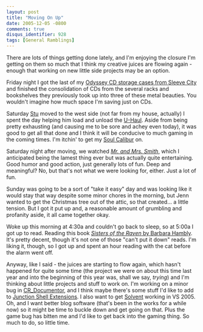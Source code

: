 ```yaml
---
layout: post
title: "Moving On Up"
date: 2005-12-05 -0800
comments: true
disqus_identifier: 928
tags: [General Ramblings]
---
```

There are lots of things getting done lately, and I'm enjoying the
closure I'm getting on them so much that I think my creative juices are
flowing again - enough that working on new little side projects may be
an option.
 
 Friday night I got the last of my [Odyssey CD storage cases from Sleeve
City](http://www.sleevetown.com/) and finished the consolidation of CDs
from the several racks and bookshelves they previously took up into
three of these metal beauties. You wouldn't imagine how much space I'm
saving just on CDs.
 
 Saturday [Stu](http://www.stuartthompson.net) moved to the west side
(not far from my house, actually) I spent the day helping him load and
unload the [U-Haul](http://www.uhaul.com/). Aside from being pretty
exhausting (and causing me to be sore and achey even today), it was good
to get all that done and I think it will be conducive to much gaming in
the coming times. I'm itchin' to get my [Soul
Calibur](http://www.amazon.com/exec/obidos/ASIN/B000935256/mhsvortex)
on.
 
 Saturday night after moving, we watched [*Mr. and Mrs.
Smith*](http://www.amazon.com/exec/obidos/ASIN/B000AP04FG/mhsvortex),
which I anticipated being the lamest thing ever but was actually quite
entertaining. Good humor and good action, just generally lots of fun.
Deep and meaningful? No, but that's not what we were looking for,
either. Just a lot of fun.
 
 Sunday was going to be a sort of "take it easy" day and was looking
like it would stay that way despite some minor chores in the morning,
but Jenn wanted to get the Christmas tree out of the attic, so that
created... a little tension. But I got it put up and, a reasonable
amount of grumbling and profanity aside, it all came together okay.
 
 Woke up this morning at 4:30a and couldn't go back to sleep, so at
5:00a I got up to read. Reading this book [*Sisters of the Raven* by
Barbara
Hambly](http://www.amazon.com/exec/obidos/ASIN/0446677043/mhsvortex).
It's pretty decent, though it's not one of those "can't put it down"
reads. I'm liking it, though, so I got up and spent an hour reading with
the cat before the alarm went off.
 
 Anyway, like I said - the juices are starting to flow again, which
hasn't happened for quite some time (the project we were on about this
time last year and into the beginning of this year was, shall we say,
*trying*) and I'm thinking about little projects and stuff to work on.
I'm working on a minor bug in
[CR\_Documentor](/archive/2004/11/15/cr_documentor---the-documentor-plug-in-for-dxcore.aspx),
and I think maybe there's some stuff I'd like to add to [Junction Shell
Extensions](/archive/2005/04/20/junction-shell-extensions.aspx). I also
want to get
[Solvent](/archive/2004/06/25/solvent---power-toys-for-visual-studio-.net.aspx)
working in VS 2005. Oh, and I want better blog software (that's been in
the works for a while now) so it might be time to buckle down and get
going on that. Plus the game bug has bitten me and I'd like to get back
into the gaming thing. So much to do, so little time.
